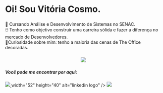 <h1 align="left">Oi! Sou Vitória Cosmo.</h1>

###

<p align="left"></p>

###

<p align="left">📃 Cursando Análise e Desenvolvimento de Sistemas no SENAC.<br>🖱️ Tenho como objetivo construir uma carreira sólida e fazer a diferença no mercado de Desenvolvedores.<br>🌷Curiosidade sobre mim: tenho a maioria das cenas de The Office decoradas.</p>

###

<div align="left">
<p align="center">
  <a href="https://skillicons.dev">
    <img src="https://skillicons.dev/icons?i=py,java,html&theme=light" />
  </a>
</div>

###

<h5 align="left">Você pode me encontrar por aqui:</h5>

###

<div align="left">
  <a href="https://www.linkedin.com/in/vitoriacosmo/" target="_blank">
    <img src="https://skillicons.dev/icons?i=linkedin&theme=light" />  </a> width="52" height="40" alt="linkedin logo"  />
  </a>
  <a href="vitoriacosmo@outlook.com" target="_blank">
<img src="https://skillicons.dev/icons?i=otutlook&theme=light" />  </a>
</div>

###
